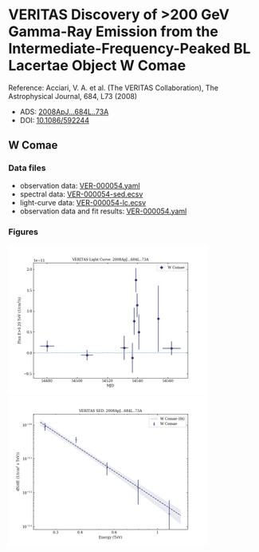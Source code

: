 # VERITAS Discovery of &gt;200 GeV Gamma-Ray Emission from the Intermediate-Frequency-Peaked BL Lacertae Object W Comae

Reference:
Acciari, V. A. et al. (The VERITAS Collaboration), The Astrophysical Journal, 684, L73 (2008)

- ADS: [2008ApJ...684L..73A](http://adsabs.harvard.edu/abs/2008ApJ...684L..73A)
- DOI: [10.1086/592244](https://doi.org/10.1086/592244)

## W Comae
### Data files

- observation data: [VER-000054.yaml](VER-000054.yaml)  
- spectral data: [VER-000054-sed.ecsv](VER-000054-sed.ecsv)  
- light-curve data: [VER-000054-lc.ecsv](VER-000054-lc.ecsv)  
- observation data and fit results: [VER-000054.yaml](VER-000054.yaml)  


### Figures

<img src="figures/2008ApJ...684L..73A-VER-54-1-lc.png" alt="drawing" width="400"/>
<img src="figures/2008ApJ...684L..73A-VER-54-1-sed.png" alt="drawing" width="400"/>


